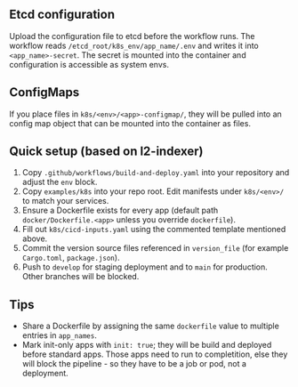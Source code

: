 ## Etcd configuration
Upload the configuration file to etcd before the workflow runs. The workflow reads `/etcd_root/k8s_env/app_name/.env` and writes it into `<app_name>-secret`.
The secret is mounted into the container and configuration is accessible as system envs.

## ConfigMaps
If you place files in `k8s/<env>/<app>-configmap/`, they will be pulled into an config map object that can be mounted into the container as files.

## Quick setup (based on l2-indexer)
1. Copy `.github/workflows/build-and-deploy.yaml` into your repository and adjust the `env` block.
2. Copy `examples/k8s` into your repo root. Edit manifests under `k8s/<env>/` to match your services.
3. Ensure a Dockerfile exists for every app (default path `docker/Dockerfile.<app>` unless you override `dockerfile`).
4. Fill out `k8s/cicd-inputs.yaml` using the commented template mentioned above.
5. Commit the version source files referenced in `version_file` (for example `Cargo.toml`, `package.json`).
6. Push to `develop` for staging deployment and to `main` for production. Other branches will be blocked.

## Tips
- Share a Dockerfile by assigning the same `dockerfile` value to multiple entries in `app_names`.
- Mark init-only apps with `init: true`; they will be build and deployed before standard apps.
  Those apps need to run to completition, else they will block the pipeline - so they have to be a job or pod, not a deployment.
